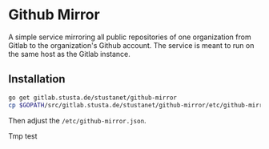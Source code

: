 # Github Mirror

A simple service mirroring all public repositories of one organization from Gitlab to the organization's Github account.
The service is meant to run on the same host as the Gitlab instance.

## Installation

```sh
go get gitlab.stusta.de/stustanet/github-mirror
cp $GOPATH/src/gitlab.stusta.de/stustanet/github-mirror/etc/github-mirror.json.example /etc/github-mirror.json
```

Then adjust the `/etc/github-mirror.json`.

Tmp test